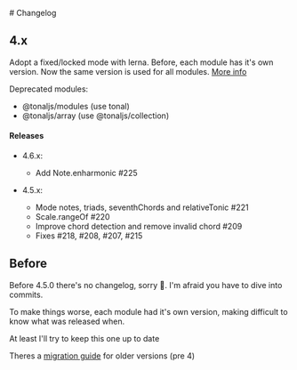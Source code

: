 # Changelog

## 4.x

Adopt a fixed/locked mode with lerna. Before, each module has it's own version. Now the same version is used for all modules. [More info](https://github.com/lerna/lerna#fixedlocked-mode-default)

Deprecated modules:

- @tonaljs/modules (use tonal)
- @tonaljs/array (use @tonaljs/collection)

#### Releases

- 4.6.x:

  - Add Note.enharmonic #225

- 4.5.x:
  - Mode notes, triads, seventhChords and relativeTonic #221
  - Scale.rangeOf #220
  - Improve chord detection and remove invalid chord #209
  - Fixes #218, #208, #207, #215

## Before

Before 4.5.0 there's no changelog, sorry 🙏. I'm afraid you have to dive into commits.

To make things worse, each module had it's own version, making difficult to know what was released when.

At least I'll try to keep this one up to date

Theres a [migration guide](migration-guide.md) for older versions (pre 4)
